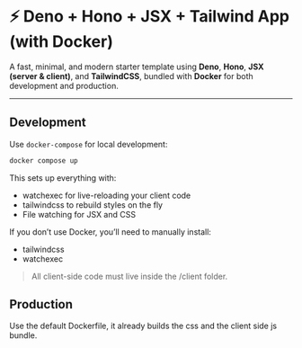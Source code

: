 # ⚡ Deno + Hono + JSX + Tailwind App (with Docker)

A fast, minimal, and modern starter template using **Deno**, **Hono**, **JSX (server & client)**, and **TailwindCSS**, bundled with **Docker** for both development and production.

---

## Development

Use `docker-compose` for local development:

```bash
docker compose up
```
This sets up everything with:
- watchexec for live-reloading your client code
- tailwindcss to rebuild styles on the fly
- File watching for JSX and CSS

If you don’t use Docker, you’ll need to manually install:
- tailwindcss
- watchexec

> All client-side code must live inside the /client folder.

## Production
Use the default Dockerfile, it already builds the css and the client side js bundle.